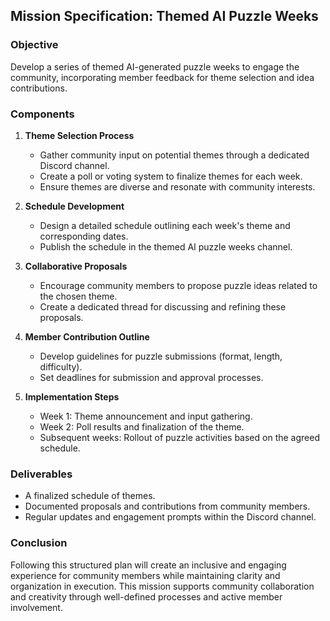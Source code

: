 ## Mission Specification: Themed AI Puzzle Weeks

### Objective
Develop a series of themed AI-generated puzzle weeks to engage the community, incorporating member feedback for theme selection and idea contributions.

### Components

1. **Theme Selection Process**
   - Gather community input on potential themes through a dedicated Discord channel.
   - Create a poll or voting system to finalize themes for each week.
   - Ensure themes are diverse and resonate with community interests.

2. **Schedule Development**
   - Design a detailed schedule outlining each week's theme and corresponding dates.
   - Publish the schedule in the themed AI puzzle weeks channel.

3. **Collaborative Proposals**
   - Encourage community members to propose puzzle ideas related to the chosen theme.
   - Create a dedicated thread for discussing and refining these proposals.

4. **Member Contribution Outline**
   - Develop guidelines for puzzle submissions (format, length, difficulty).
   - Set deadlines for submission and approval processes.

5. **Implementation Steps**
   - Week 1: Theme announcement and input gathering.
   - Week 2: Poll results and finalization of the theme.
   - Subsequent weeks: Rollout of puzzle activities based on the agreed schedule.

### Deliverables
- A finalized schedule of themes.
- Documented proposals and contributions from community members.
- Regular updates and engagement prompts within the Discord channel.

### Conclusion
Following this structured plan will create an inclusive and engaging experience for community members while maintaining clarity and organization in execution. This mission supports community collaboration and creativity through well-defined processes and active member involvement.